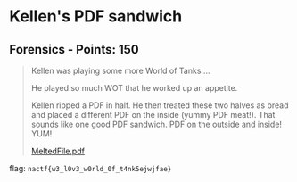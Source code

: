 # Kellen's PDF sandwich

## Forensics - Points: 150

> Kellen was playing some more World of Tanks.... 
>
> 
>
> He played so much WOT that he worked up an appetite.
>
> 
>
>  Kellen ripped a PDF in half. He then treated these two halves as bread and placed a different PDF on the inside (yummy PDF meat!). That sounds like one good PDF sandwich. PDF on the outside and inside! YUM!
>
> [MeltedFile.pdf](MeltedFile.pdf)
>

flag: `nactf{w3_l0v3_w0rld_0f_t4nk5ejwjfae}`